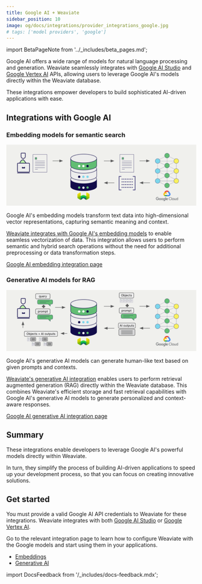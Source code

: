 ```yaml
---
title: Google AI + Weaviate
sidebar_position: 10
image: og/docs/integrations/provider_integrations_google.jpg
# tags: ['model providers', 'google']
---
```


import BetaPageNote from '../_includes/beta_pages.md';

<BetaPageNote />

Google AI offers a wide range of models for natural language processing and generation. Weaviate seamlessly integrates with [Google AI Studio](https://ai.google.dev/?utm_source=weaviate&utm_medium=referral&utm_campaign=partnerships&utm_content=) and [Google Vertex AI](https://cloud.google.com/vertex-ai) APIs, allowing users to leverage Google AI's models directly within the Weaviate database.

These integrations empower developers to build sophisticated AI-driven applications with ease.

## Integrations with Google AI

### Embedding models for semantic search

![Embedding integration illustration](../_includes/integration_google_embedding.png)

Google AI's embedding models transform text data into high-dimensional vector representations, capturing semantic meaning and context.

[Weaviate integrates with Google AI's embedding models](./embeddings.md) to enable seamless vectorization of data. This integration allows users to perform semantic and hybrid search operations without the need for additional preprocessing or data transformation steps.

[Google AI embedding integration page](./embeddings.md)

### Generative AI models for RAG

![Single prompt RAG integration generates individual outputs per search result](../_includes/integration_google_rag_single.png)

Google AI's generative AI models can generate human-like text based on given prompts and contexts.

[Weaviate's generative AI integration](./generative.md) enables users to perform retrieval augmented generation (RAG) directly within the Weaviate database. This combines Weaviate's efficient storage and fast retrieval capabilities with Google AI's generative AI models to generate personalized and context-aware responses.

[Google AI generative AI integration page](./generative.md)

## Summary

These integrations enable developers to leverage Google AI's powerful models directly within Weaviate.

In turn, they simplify the process of building AI-driven applications to speed up your development process, so that you can focus on creating innovative solutions.

## Get started

You must provide a valid Google AI API credentials to Weaviate for these integrations. Weaviate integrates with both [Google AI Studio](https://aistudio.google.com/app/apikey/?utm_source=weaviate&utm_medium=referral&utm_campaign=partnerships&utm_content=) or [Google Vertex AI](https://cloud.google.com/vertex-ai).

Go to the relevant integration page to learn how to configure Weaviate with the Google models and start using them in your applications.

- [Embeddings](./embeddings.md)
- [Generative AI](./generative.md)

import DocsFeedback from '/_includes/docs-feedback.mdx';

<DocsFeedback/>
